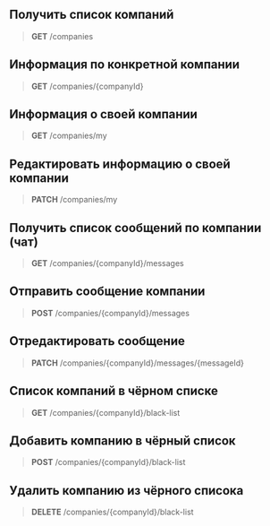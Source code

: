 Получить список компаний
------------------------

> **GET** /companies


Информация по конкретной компании
---------------------------------

> **GET** /companies/{companyId}


Информация о своей компании
---------------------------

> **GET** /companies/my


Редактировать информацию о своей компании
-----------------------------------------

> **PATCH** /companies/my


Получить список сообщений по компании (чат)
-------------------------------------------

> **GET** /companies/{companyId}/messages


Отправить сообщение компании
----------------------------

> **POST** /companies/{companyId}/messages


Отредактировать сообщение
-------------------------

> **PATCH** /companies/{companyId}/messages/{messageId}


Список компаний в чёрном списке
-------------------------------

> **GET** /companies/{companyId}/black-list


Добавить компанию в чёрный список
---------------------------------

> **POST** /companies/{companyId}/black-list


Удалить компанию из чёрного списока
-----------------------------------

> **DELETE** /companies/{companyId}/black-list

